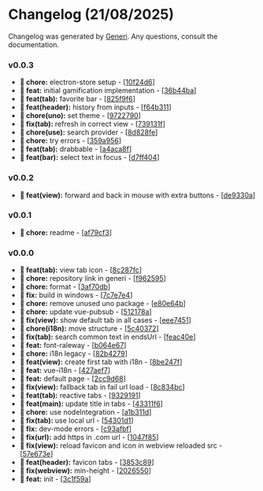 # Changelog (21/08/2025)

Changelog was generated by [Generi](https://github.com/betterwrite/generi). Any questions, consult the documentation.

### v0.0.3

- **🚧 chore:** electron-store setup - [[10f24d6](https://github.com/Novout/eterno/commit/10f24d6)]
- **🎉 feat:** initial gamification implementation - [[36b44ba](https://github.com/Novout/eterno/commit/36b44ba)]
- **🎉 feat(tab):** favorite bar - [[825f9f6](https://github.com/Novout/eterno/commit/825f9f6)]
- **🎉 feat(header):** history from inputs - [[f64b311](https://github.com/Novout/eterno/commit/f64b311)]
- **🚧 chore(uno):** set theme - [[9722790](https://github.com/Novout/eterno/commit/9722790)]
- **🔧 fix(tab):** refresh in correct view - [[739131f](https://github.com/Novout/eterno/commit/739131f)]
- **🚧 chore(use):** search provider - [[8d828fe](https://github.com/Novout/eterno/commit/8d828fe)]
- **🚧 chore:** try errors - [[359a956](https://github.com/Novout/eterno/commit/359a956)]
- **🎉 feat(tab):** drabbable - [[a4aca8f](https://github.com/Novout/eterno/commit/a4aca8f)]
- **🎉 feat(bar):** select text in focus - [[d7ff404](https://github.com/Novout/eterno/commit/d7ff404)]

### v0.0.2

- **🎉 feat(view):** forward and back in mouse with extra buttons - [[de9330a](https://github.com/Novout/eterno/commit/de9330a)]

### v0.0.1

- **🚧 chore:** readme - [[af79cf3](https://github.com/Novout/eterno/commit/af79cf3)]

### v0.0.0

- **🎉 feat(tab):** view tab icon - [[8c287fc](https://github.com/Novout/eterno/commit/8c287fc)]
- **🚧 chore:** repository link in generi - [[f962595](https://github.com/Novout/eterno/commit/f962595)]
- **🚧 chore:** format - [[3af70db](https://github.com/Novout/eterno/commit/3af70db)]
- **🔧 fix:** build in windows - [[7c7e7e4](https://github.com/Novout/eterno/commit/7c7e7e4)]
- **🚧 chore:** remove unused uno package - [[e80e64b](https://github.com/Novout/eterno/commit/e80e64b)]
- **🚧 chore:** update vue-pubsub - [[512178a](https://github.com/Novout/eterno/commit/512178a)]
- **🔧 fix(view):** show default tab in all cases - [[eee7451](https://github.com/Novout/eterno/commit/eee7451)]
- **🚧 chore(i18n):** move structure - [[5c40372](https://github.com/Novout/eterno/commit/5c40372)]
- **🔧 fix(tab):** search common text in endsUrl - [[feac40e](https://github.com/Novout/eterno/commit/feac40e)]
- **🎉 feat:** font-raleway - [[b064e67](https://github.com/Novout/eterno/commit/b064e67)]
- **🚧 chore:** i18n legacy - [[82b4279](https://github.com/Novout/eterno/commit/82b4279)]
- **🎉 feat(view):** create first tab with i18n - [[8be247f](https://github.com/Novout/eterno/commit/8be247f)]
- **🎉 feat:** vue-i18n - [[427aef7](https://github.com/Novout/eterno/commit/427aef7)]
- **🎉 feat:** default page - [[2cc9d68](https://github.com/Novout/eterno/commit/2cc9d68)]
- **🔧 fix(view):** fallback tab in fail url load - [[8c834bc](https://github.com/Novout/eterno/commit/8c834bc)]
- **🎉 feat(tab):** reactive tabs - [[9329191](https://github.com/Novout/eterno/commit/9329191)]
- **🎉 feat(main):** update title in tabs - [[43311f6](https://github.com/Novout/eterno/commit/43311f6)]
- **🚧 chore:** use nodeIntegration - [[a1b311d](https://github.com/Novout/eterno/commit/a1b311d)]
- **🔧 fix(tab):** use local url - [[54301d1](https://github.com/Novout/eterno/commit/54301d1)]
- **🔧 fix:** dev-mode errors - [[c93afbf](https://github.com/Novout/eterno/commit/c93afbf)]
- **🔧 fix(url):** add https in .com url - [[1047f85](https://github.com/Novout/eterno/commit/1047f85)]
- **🔧 fix(view):** reload favicon and icon in webview reloaded src - [[57e673e](https://github.com/Novout/eterno/commit/57e673e)]
- **🎉 feat(header):** favicon tabs - [[3853c89](https://github.com/Novout/eterno/commit/3853c89)]
- **🔧 fix(webview):** min-height - [[2026550](https://github.com/Novout/eterno/commit/2026550)]
- **🎉 feat:** init - [[3c1f59a](https://github.com/Novout/eterno/commit/3c1f59a)]
